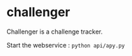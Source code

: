 # challenger

Challenger is a challenge tracker.

Start the webservice : 
    ```python api/apy.py```
